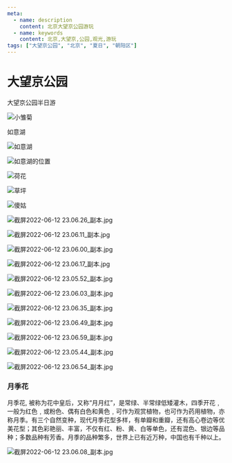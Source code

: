 ```yaml
---
meta:
  - name: description
    content: 北京大望京公园游玩
  - name: keywords
    content: 北京,大望京,公园,观光,游玩
tags: ["大望京公园", "北京", "夏日", "朝阳区"]
---
```


# 大望京公园

大望京公园半日游

![小雏菊](https://z.wiki/images/20220612/ecba6dc96c1342caa1042f9096068ac5.jpg)

如意湖

![如意湖](https://z.wiki/images/20220612/d2688853bb2941edba82105220c3007f.jpg)

![如意湖的位置](https://z.wiki/images/20220612/da1a5feb81cd4154ac14401132502029.png?x-oss-process=image/resize,w_800/quality,q_80)

![荷花](https://z.wiki/images/20220612/e728aa20ef2940ec8e18aa557056c242.jpg)

![草坪](https://4.z.wiki/images/20220612/09000d53987f4e4087217d489f489a77.jpg)

![傻姑](https://z.wiki/images/20220612/db2be3faafb94478a9126b2010abe980.jpg)

![截屏2022-06-12 23.06.26_副本.jpg](https://z.wiki/images/20220612/6e97537393e54981af0899b3c9dfb33f.jpg)

![截屏2022-06-12 23.06.11_副本.jpg](https://z.wiki/images/20220612/5bb69e4f47234ba2b792aa8af4ffd3e7.jpg)

![截屏2022-06-12 23.06.00_副本.jpg](https://z.wiki/images/20220612/5f2ad1c6c2b6443e9e8adcfd4d7090ad.jpg)

![截屏2022-06-12 23.06.17_副本.jpg](https://4.z.wiki/images/20220612/ecea8256f93541d0945780002a2f3f48.jpg)

![截屏2022-06-12 23.05.52_副本.jpg](https://z.wiki/images/20220612/b332a8ad525441f0b3574177cb5478a1.jpg)

![截屏2022-06-12 23.06.03_副本.jpg](https://z.wiki/images/20220612/d7ddd2219e394003bc657b08639a227a.jpg)

![截屏2022-06-12 23.06.35_副本.jpg](https://z.wiki/images/20220612/af1e231d70534bca84c6bb2a4e1d3367.jpg)

![截屏2022-06-12 23.06.49_副本.jpg](https://z.wiki/images/20220612/9d89b816e2034fd49cccaf28192bce99.jpg)

![截屏2022-06-12 23.06.59_副本.jpg](https://4.z.wiki/images/20220612/142b9734943f4bbe932ec430315852a0.jpg)

![截屏2022-06-12 23.05.44_副本.jpg](https://z.wiki/images/20220612/50d302357b214b828b0fc7259ebbcd8f.jpg)

![截屏2022-06-12 23.06.54_副本.jpg](https://z.wiki/images/20220612/687047281e7d49359d6a87e5e805c7f4.jpg)

### 月季花

月季花, 被称为花中皇后，又称“月月红”，是常绿、半常绿低矮灌木，四季开花﹐一般为红色﹐或粉色、偶有白色和黄色﹐可作为观赏植物，也可作为药用植物，亦称月季。有三个自然变种，现代月季花型多样，有单瓣和重瓣，还有高心卷边等优美花型；其色彩艳丽、丰富，不仅有红、粉、黄、白等单色，还有混色、银边等品种；多数品种有芳香。月季的品种繁多，世界上已有近万种，中国也有千种以上。

![截屏2022-06-12 23.06.08_副本.jpg](https://z.wiki/images/20220612/395096fdc4d74117b0c80ef4b14f8491.jpg)

